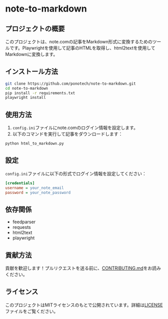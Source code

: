 # note-to-markdown

## プロジェクトの概要
このプロジェクトは、note.comの記事をMarkdown形式に変換するためのツールです。Playwrightを使用して記事のHTMLを取得し、html2textを使用してMarkdownに変換します。

## インストール方法
```bash
git clone https://github.com/ponotech/note-to-markdown.git
cd note-to-markdown
pip install -r requirements.txt
playwright install
```

## 使用方法
1. `config.ini`ファイルにnote.comのログイン情報を設定します。
2. 以下のコマンドを実行して記事をダウンロードします：
```bash
python html_to_markdown.py
```

## 設定
`config.ini`ファイルに以下の形式でログイン情報を設定してください：
```ini
[credentials]
username = your_note_email
password = your_note_password
```

## 依存関係
- feedparser
- requests
- html2text
- playwright

## 貢献方法
貢献を歓迎します！プルリクエストを送る前に、[CONTRIBUTING.md](CONTRIBUTING.md)をお読みください。

## ライセンス
このプロジェクトはMITライセンスのもとで公開されています。詳細は[LICENSE](LICENSE)ファイルをご覧ください。